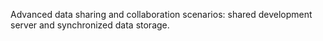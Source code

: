 Advanced data sharing and collaboration scenarios: shared development server and synchronized data storage.
